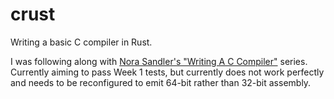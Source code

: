# crust

Writing a basic C compiler in Rust.

I was following along with [Nora Sandler's "Writing A C Compiler"](https://norasandler.com/2017/11/29/Write-a-Compiler.html) series. Currently aiming to pass Week 1 tests, but currently does not work perfectly and needs to be reconfigured to emit 64-bit rather than 32-bit assembly.